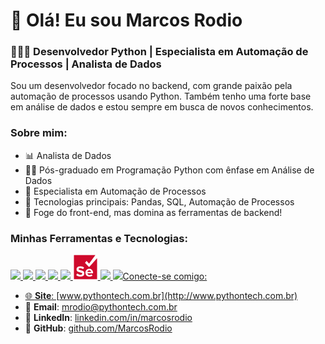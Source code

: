 # 👋 Olá! Eu sou **Marcos Rodio** 
### 👨🏻‍💻 Desenvolvedor Python | Especialista em Automação de Processos | Analista de Dados

Sou um desenvolvedor focado no backend, com grande paixão pela automação de processos usando Python. Também tenho uma forte base em análise de dados e estou sempre em busca de novos conhecimentos.

### Sobre mim:
- 📊 Analista de Dados
- 🧑‍🎓 Pós-graduado em Programação Python com ênfase em Análise de Dados
- 🤖 Especialista em Automação de Processos
- 🔧 Tecnologias principais: Pandas, SQL, Automação de Processos
- 🚫 Foge do front-end, mas domina as ferramentas de backend!

### Minhas Ferramentas e Tecnologias:
<div align="left"> 
  <a href="https://github.com/MarcosRodio">
    <img height="40em" src="https://cdn.jsdelivr.net/gh/devicons/devicon/icons/python/python-original-wordmark.svg" />
    <img height="40em" src="https://cdn.jsdelivr.net/gh/devicons/devicon/icons/pandas/pandas-original-wordmark.svg" />
    <img height="40em" src="https://cdn.jsdelivr.net/gh/devicons/devicon/icons/flask/flask-original.svg" />
    <img height="40em" src="https://cdn.jsdelivr.net/gh/devicons/devicon/icons/django/django-plain-wordmark.svg" />
    <img height="40em" src="https://cdn.jsdelivr.net/gh/devicons/devicon/icons/sqlite/sqlite-original-wordmark.svg" />
    <img height="40em" src= "https://github.com/devicons/devicon/blob/v2.15.1/icons/selenium/selenium-original.svg"/>
    <img height="40em" src="https://cdn.jsdelivr.net/gh/devicons/devicon/icons/mysql/mysql-original-wordmark.svg" />
    <img height="40em" src="https://github.com/devicons/devicon/blob/v2.15.1/icons/jira/jira-plain-wordmark.svg />
  </a>
</div>

### Conecte-se comigo:
- 🌐 **Site**: [www.pythontech.com.br](http://www.pythontech.com.br)
- 📧 **Email**: [mrodio@pythontech.com.br](mailto:mrodio@pythontech.com.br)
- 💼 **LinkedIn**: [linkedin.com/in/marcosrodio](https://linkedin.com/in/marcosrodio)
- 🏢 **GitHub**: [github.com/MarcosRodio](https://github.com/MarcosRodio)


  
